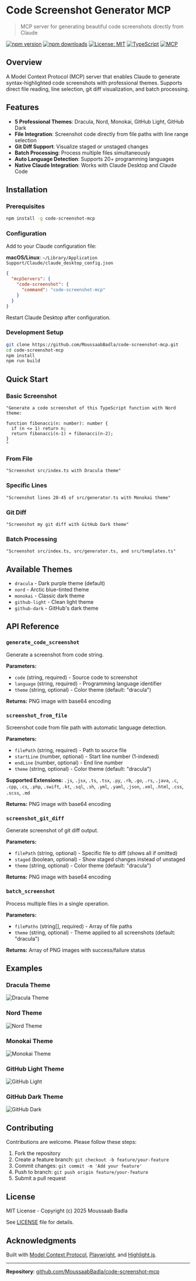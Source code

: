 # Code Screenshot Generator MCP

> MCP server for generating beautiful code screenshots directly from Claude

[![npm version](https://img.shields.io/npm/v/code-screenshot-mcp.svg)](https://www.npmjs.com/package/code-screenshot-mcp)
[![npm downloads](https://img.shields.io/npm/dm/code-screenshot-mcp.svg)](https://www.npmjs.com/package/code-screenshot-mcp)
[![License: MIT](https://img.shields.io/badge/License-MIT-blue.svg)](https://opensource.org/licenses/MIT)
[![TypeScript](https://img.shields.io/badge/TypeScript-5.5-blue)](https://www.typescriptlang.org/)
[![MCP](https://img.shields.io/badge/MCP-1.0-green)](https://modelcontextprotocol.io/)

## Overview

A Model Context Protocol (MCP) server that enables Claude to generate syntax-highlighted code screenshots with professional themes. Supports direct file reading, line selection, git diff visualization, and batch processing.

## Features

- **5 Professional Themes**: Dracula, Nord, Monokai, GitHub Light, GitHub Dark
- **File Integration**: Screenshot code directly from file paths with line range selection
- **Git Diff Support**: Visualize staged or unstaged changes
- **Batch Processing**: Process multiple files simultaneously
- **Auto Language Detection**: Supports 20+ programming languages
- **Native Claude Integration**: Works with Claude Desktop and Claude Code

## Installation

### Prerequisites

```bash
npm install -g code-screenshot-mcp
```

### Configuration

Add to your Claude configuration file:

**macOS/Linux**: `~/Library/Application Support/Claude/claude_desktop_config.json`

```json
{
  "mcpServers": {
    "code-screenshot": {
      "command": "code-screenshot-mcp"
    }
  }
}
```

Restart Claude Desktop after configuration.

### Development Setup

```bash
git clone https://github.com/MoussaabBadla/code-screenshot-mcp.git
cd code-screenshot-mcp
npm install
npm run build
```

## Quick Start

### Basic Screenshot

```
"Generate a code screenshot of this TypeScript function with Nord theme:

function fibonacci(n: number): number {
  if (n <= 1) return n;
  return fibonacci(n-1) + fibonacci(n-2);
}
"
```

### From File

```
"Screenshot src/index.ts with Dracula theme"
```

### Specific Lines

```
"Screenshot lines 20-45 of src/generator.ts with Monokai theme"
```

### Git Diff

```
"Screenshot my git diff with GitHub Dark theme"
```

### Batch Processing

```
"Screenshot src/index.ts, src/generator.ts, and src/templates.ts"
```

## Available Themes

- `dracula` - Dark purple theme (default)
- `nord` - Arctic blue-tinted theme
- `monokai` - Classic dark theme
- `github-light` - Clean light theme
- `github-dark` - GitHub's dark theme

## API Reference

### `generate_code_screenshot`

Generate a screenshot from code string.

**Parameters:**
- `code` (string, required) - Source code to screenshot
- `language` (string, required) - Programming language identifier
- `theme` (string, optional) - Color theme (default: "dracula")

**Returns:** PNG image with base64 encoding

### `screenshot_from_file`

Screenshot code from file path with automatic language detection.

**Parameters:**
- `filePath` (string, required) - Path to source file
- `startLine` (number, optional) - Start line number (1-indexed)
- `endLine` (number, optional) - End line number
- `theme` (string, optional) - Color theme (default: "dracula")

**Supported Extensions:**
`.js`, `.jsx`, `.ts`, `.tsx`, `.py`, `.rb`, `.go`, `.rs`, `.java`, `.c`, `.cpp`, `.cs`, `.php`, `.swift`, `.kt`, `.sql`, `.sh`, `.yml`, `.yaml`, `.json`, `.xml`, `.html`, `.css`, `.scss`, `.md`

**Returns:** PNG image with base64 encoding

### `screenshot_git_diff`

Generate screenshot of git diff output.

**Parameters:**
- `filePath` (string, optional) - Specific file to diff (shows all if omitted)
- `staged` (boolean, optional) - Show staged changes instead of unstaged
- `theme` (string, optional) - Color theme (default: "dracula")

**Returns:** PNG image with base64 encoding

### `batch_screenshot`

Process multiple files in a single operation.

**Parameters:**
- `filePaths` (string[], required) - Array of file paths
- `theme` (string, optional) - Theme applied to all screenshots (default: "dracula")

**Returns:** Array of PNG images with success/failure status

## Examples

### Dracula Theme
![Dracula Theme](assets/demos/demo-dracula.png)

### Nord Theme
![Nord Theme](assets/demos/demo-nord.png)

### Monokai Theme
![Monokai Theme](assets/demos/demo-monokai.png)

### GitHub Light Theme
![GitHub Light](assets/demos/demo-github-light.png)

### GitHub Dark Theme
![GitHub Dark](assets/demos/demo-github-dark.png)

## Contributing

Contributions are welcome. Please follow these steps:

1. Fork the repository
2. Create a feature branch: `git checkout -b feature/your-feature`
3. Commit changes: `git commit -m 'Add your feature'`
4. Push to branch: `git push origin feature/your-feature`
5. Submit a pull request

## License

MIT License - Copyright (c) 2025 Moussaab Badla

See [LICENSE](LICENSE) file for details.

## Acknowledgments

Built with [Model Context Protocol](https://modelcontextprotocol.io/), [Playwright](https://playwright.dev/), and [Highlight.js](https://highlightjs.org/).

---

**Repository**: [github.com/MoussaabBadla/code-screenshot-mcp](https://github.com/MoussaabBadla/code-screenshot-mcp)

